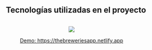 <div>
  
  <ul align="center">
   <h2 style="display: inline-block">Tecnologías utilizadas en el proyecto</h2>
  </ul>
</div>

<p align="center">
  <a href="https://skillicons.dev">
    <img src="https://skillicons.dev/icons?i=css,html,js,react,materialui" />
  </a>
</p>

<p align="center">
  <a href="https://thebreweriesapp.netlify.app" target="_blank">Demo: https://thebreweriesapp.netlify.app
